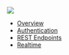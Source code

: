 ![](http://wolves.technology/public/wolves-technology.svg)

* [Overview](/docs/overview)
* [Authentication](/docs/authentication)
* [REST Endpoints](/docs/rest-endpoints)
* [Realtime](/docs/realtime)
